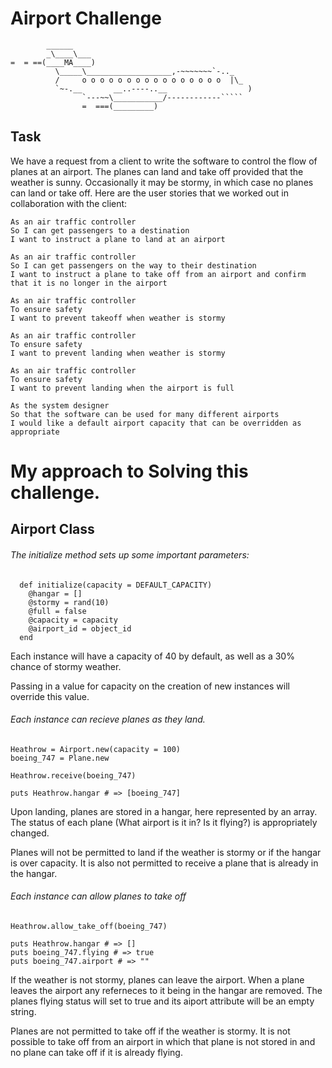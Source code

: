 Airport Challenge
=================

```
        ______
        _\____\___
=  = ==(____MA____)
          \_____\___________________,-~~~~~~~`-.._
          /     o o o o o o o o o o o o o o o o  |\_
          `~-.__       __..----..__                  )
                `---~~\___________/------------`````
                =  ===(_________)

```

Task
-----

We have a request from a client to write the software to control the flow of planes at an airport. The planes can land and take off provided that the weather is sunny. Occasionally it may be stormy, in which case no planes can land or take off.  Here are the user stories that we worked out in collaboration with the client:

```
As an air traffic controller 
So I can get passengers to a destination 
I want to instruct a plane to land at an airport

As an air traffic controller 
So I can get passengers on the way to their destination 
I want to instruct a plane to take off from an airport and confirm that it is no longer in the airport

As an air traffic controller 
To ensure safety 
I want to prevent takeoff when weather is stormy 

As an air traffic controller 
To ensure safety 
I want to prevent landing when weather is stormy 

As an air traffic controller 
To ensure safety 
I want to prevent landing when the airport is full 

As the system designer
So that the software can be used for many different airports
I would like a default airport capacity that can be overridden as appropriate
```

# My approach to Solving this challenge.

## Airport Class

###### The initialize method sets up some important parameters:

```
  def initialize(capacity = DEFAULT_CAPACITY)
    @hangar = []
    @stormy = rand(10)
    @full = false
    @capacity = capacity
    @airport_id = object_id
  end
```

Each instance will have a capacity of 40 by default, as well as a 30% chance of stormy weather.

Passing in a value for capacity on the creation of new instances will override this value.

###### Each instance can recieve planes as they land.

```
Heathrow = Airport.new(capacity = 100)
boeing_747 = Plane.new

Heathrow.receive(boeing_747)

puts Heathrow.hangar # => [boeing_747]
```

Upon landing, planes are stored in a hangar, here represented by an array. The status of each plane (What airport is it in? Is it flying?) is appropriately changed.

Planes will not be permitted to land if the weather is stormy or if the hangar is over capacity. It is also not permitted to receive a plane that is already in the hangar.

###### Each instance can allow planes to take off

```
Heathrow.allow_take_off(boeing_747)

puts Heathrow.hangar # => []
puts boeing_747.flying # => true
puts boeing_747.airport # => ""
```

If the weather is not stormy, planes can leave the airport. When a plane leaves the airport any referneces to it being in the hangar are removed. The planes flying status will set to true and its aiport attribute will be an empty string.

Planes are not permitted to take off if the weather is stormy. It is not possible to take off from an airport in which that plane is not stored in and no plane can take off if it is already flying.


